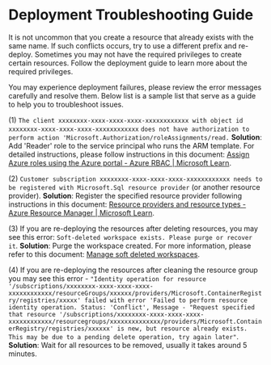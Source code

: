 # Deployment Troubleshooting Guide 

 It is not uncommon that you create a resource that already exists with the same name. If such conflicts occurs, try to use a different prefix and re-deploy. Sometimes you may not have the required privileges  to create certain resources. Follow the deployment guide to learn more about the required privileges. 

You may experience deployment failures, please review the error messages carefully and resolve them. Below list is a sample list that serve as a guide to help you to troubleshoot issues. 

(1) `The client xxxxxxxx-xxxx-xxxx-xxxx-xxxxxxxxxxxx with object id xxxxxxxx-xxxx-xxxx-xxxx-xxxxxxxxxxxx`
`does not have authorization to perform action 'Microsoft.Authorization/roleAssignments/read.`  **Solution**: Add 'Reader' role to the service principal who runs the ARM template. For detailed instructions, please follow instructions in this document: [Assign Azure roles using the Azure portal - Azure RBAC | Microsoft Learn](https://learn.microsoft.com/en-us/azure/role-based-access-control/role-assignments-portal).

(2) `Customer subscription xxxxxxxx-xxxx-xxxx-xxxx-xxxxxxxxxxxx needs to be registered with Microsoft.Sql resource provider` (or another resource provider). **Solution**: Register the specified resource provider following instructions in this document: [Resource providers and resource types - Azure Resource Manager | Microsoft Learn](https://learn.microsoft.com/en-us/azure/azure-resource-manager/management/resource-providers-and-types#register-resource-provider-1).

(3) If you are re-deploying the resources after deleting resources, you may see this error: `Soft-deleted workspace exists. Please purge or recover it`. **Solution**: Purge the workspace created. For more information, please refer to this document: [Manage soft deleted workspaces](https://learn.microsoft.com/en-us/azure/machine-learning/concept-soft-delete?view=azureml-api-2#manage-soft-deleted-workspaces).

(4) If you are re-deploying the resources after cleaning the resource group you may see this error - `"Identity operation for resource '/subscriptions/xxxxxxxx-xxxx-xxxx-xxxx-xxxxxxxxxxxx/resourceGroups/xxxxxx/providers/Microsoft.ContainerRegistry/registries/xxxxx' failed with error 'Failed to perform resource identity operation. Status: 'Conflict', Message - "Request specified that resource '/subscriptions/xxxxxxxx-xxxx-xxxx-xxxx-xxxxxxxxxxxx/resourcegroups/xxxxxxxxxxxxxx/providers/Microsoft.ContainerRegistry/registries/xxxxxx' is new, but resource already exists. This may be due to a pending delete operation, try again later"`. **Solution**: Wait for all resources to be removed, usually it takes around 5 minutes.